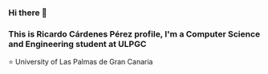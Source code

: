 ### Hi there 👋

### This is Ricardo Cárdenes Pérez profile, I'm a Computer Science and Engineering student at ULPGC
:star: University of Las Palmas de Gran Canaria
